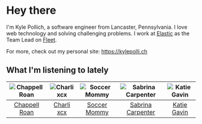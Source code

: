 # Hey there


I'm Kyle Pollich, a software engineer from Lancaster, Pennsylvania. I love web technology and solving challenging problems.
I work at [Elastic](https://www.elastic.co/) as the Team Lead on [Fleet](https://www.elastic.co/guide/en/fleet/current/fleet-overview.html).

For more, check out my personal site: https://kylepolli.ch

## What I'm listening to lately

<!-- begin artists -->
  |![Chappell Roan](https://i.scdn.co/image/ab6761610000f178cde5a0d57c1b79de5fce6bee)|![Charli xcx](https://i.scdn.co/image/ab6761610000f178936885667ef44c306483c838)|![Soccer Mommy](https://i.scdn.co/image/ab6761610000f17892a53b190e048475d6c1722e)|![Sabrina Carpenter](https://i.scdn.co/image/ab6761610000f178e053b8338322b9c8609ee7ae)|![Katie Gavin](https://i.scdn.co/image/ab6761610000f178f1fc39518ec60153ff2dad62)|
  |:---:|:---:|:---:|:---:|:---:|
  |[Chappell Roan](https://open.spotify.com/artist/7GlBOeep6PqTfFi59PTUUN)|[Charli xcx](https://open.spotify.com/artist/25uiPmTg16RbhZWAqwLBy5)|[Soccer Mommy](https://open.spotify.com/artist/4wXchxfTTggLtzkoUhO86Q)|[Sabrina Carpenter](https://open.spotify.com/artist/74KM79TiuVKeVCqs8QtB0B)|[Katie Gavin](https://open.spotify.com/artist/0DpJl9MRib7qywJOoYqEZg)|
<!-- end artists -->
